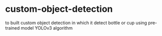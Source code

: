 # custom-object-detection
to built custom object detection in which it detect bottle or cup using pre-trained model YOLOv3 algorithm
